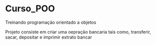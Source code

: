 # Curso_POO
Treinando programação orientado a objetos 

Projeto consiste em criar uma oepração bancaria tais como, transferir, sacar, depositar e imprimir extrato bancar
